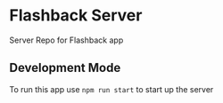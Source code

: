 # Flashback Server
Server Repo for Flashback app

## Development Mode
To run this app use `npm run start` to start up the server
